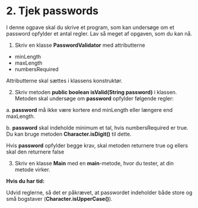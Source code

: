 # 2. Tjek passwords

I denne ogpave skal du skrive et program, som kan undersøge om et password opfylder
et antal regler. Lav så meget af opgaven, som du kan nå.

1. Skriv en klasse **PasswordValidator** med attributterne
* minLength
* maxLength
* numbersRequired

Attributterne skal sættes i klassens konstruktør.

2. Skriv metoden **public boolean isValid(String password)** i klassen. Metoden skal 
undersøge om **password** opfylder følgende regler:

a. **password** må ikke være kortere end minLength eller længere end maxLength.

b. **password** skal indeholde minimum et tal, hvis numbersRequired er true. Du kan bruge
metoden **Character.isDigit()** til dette.

Hvis **password** opfylder begge krav, skal metoden returnere true og ellers skal den returnere false

3. Skriv en klasse **Main** med en **main**-metode, hvor du tester, at din metode virker. 


**Hvis du har tid:**

Udvid reglerne, så det er påkrævet, at passwordet indeholder både store og små bogstaver
(**Character.isUpperCase()**).